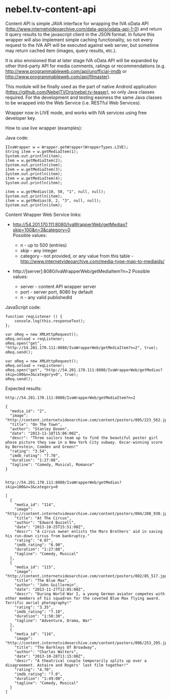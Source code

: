 nebel.tv-content-api
===========
Content API is simple JAVA interface for wrapping the IVA oData API (http://www.internetvideoarchive.com/data-apis/odata-api-1-0)  and return it query results to the javascript client in the JSON format. In future this wrapper will also implement simple caching functionality, so not every request to the IVA API will be executed against web server, but sometime may return cached item (images, query results, etc.).

It is also envisioned that at later stage IVA oData API will be expanded by other third-party API for media comments, ratings or recommendations (e.g. http://www.programmableweb.com/api/unofficial-imdb or http://www.programmableweb.com/api/filmaster).

This module will be finally used as the part of native Android application (https://github.com/NebelTVOrg/nebel.tv-teaser), so only Java classes required. For the development and testing easiness the same Java classes to be wrapped into the Web Service (i.e. RESTful Web Services). 


Wrapper now in LIVE mode, and works with IVA services using free developer key.

How to use live wrapper (examples):

Java code:

	IIvaWrapper w = Wrapper.getWrapper(WrapperTypes.LIVE);
	String item = w.getMediaItem(1);
	System.out.println(item);
	item = w.getMediaItem(2);
	System.out.println(item);
	item = w.getMediaItem(3);
	System.out.println(item);
	item = w.getMediaItem(4);
	System.out.println(item);

	item = w.getMedias(10, 50, "1", null, null);
	System.out.println(item);
	item = w.getMedias(0, 2, "3", null, null);
	System.out.println(item);


Content Wrapper Web Service links:

 - http://54.201.170.111:8080/IvaWrapperWeb/getMedias?skip=100&n=3&category=0    
	Possible values: 
	 - n - up to 500 (entries)
	 - skip - any integer
	 - category - not provided, or any value from this table - http://www.internetvideoarchive.com/media-type-map-to-mediaids/
 
 - http://[server]:8080/IvaWrapperWeb/getMediaItem?n=2
	Possible values:
	- server - content API wrapper server
	- port - server port, 8080 by default
	- n - any valid publishedId


JavaScript code:

	function reqListener () {
		console.log(this.responseText);
	};

	var oReq = new XMLHttpRequest();
	oReq.onload = reqListener;
	oReq.open("get", "http://54.201.170.111:8080/IvaWrapperWeb/getMediaItem?n=2", true);
	oReq.send();
	
	var oReq = new XMLHttpRequest();
	oReq.onload = reqListener;
	oReq.open("get", "http://54.201.170.111:8080/IvaWrapperWeb/getMedias?skip=100&n=3&category=0", true);
	oReq.send();
	
Expected results:
	
	http://54.201.170.111:8080/IvaWrapperWeb/getMediaItem?n=2
	
	{
	  "media_id": "2",
	  "image": "http://content.internetvideoarchive.com/content/posters/005/223_562.jpg",
	  "title": "On The Town",
	  "author": "Stanley Donen",
	  "date": "2013-11-18T15:06:00Z",
	  "descr": "Three sailors team up to find the beautiful poster girl whose picture they saw in a New York City subway. Oscar-winning score by Bernstein, Comden and Green!"
	  "rating": "3.54",
	  "imdb_rating": "7.70", 
	  "duration": "1:27:08", 
	  "tagline": "Comedy, Musical, Romance" 	  
	}

	
	http://54.201.170.111:8080/IvaWrapperWeb/getMedias?skip=100&n=3&category=0
	
	[
	  {
		"media_id": "114",
		"image": "http://content.internetvideoarchive.com/content/posters/004/208_930.jpg",
		"title": "At The Circus",
		"author": "Edward Buzzell",
		"date": "2013-10-25T15:51:00Z",
		"descr": "A circus owner enlists the Marx Brothers' aid in saving his run-down circus from bankruptcy."
		"rating": "4.07",
		"imdb_rating": "6.90", 
		"duration": "1:27:08", 
		"tagline": "Comedy, Musical" 
	  },
	  {
		"media_id": "115",
		"image": "http://content.internetvideoarchive.com/content/posters/002/85_517.jpg",
		"title": "The Blue Max",
		"author": "John Guillermin",
		"date": "2013-11-27T12:05:00Z",
		"descr": "During World War I, a young German aviator competes with other members of his squadron for the coveted Blue Max flying award. Terrific aerial photography!"
		"rating": "3.35",
		"imdb_rating": "7.10", 
		"duration": "1:50:30", 
		"tagline": "Adventure, Drama, War" 
	  },
	  {
		"media_id": "116",
		"image": "http://content.internetvideoarchive.com/content/posters/006/253_205.jpg",
		"title": "The Barkleys Of Broadway",
		"author": "Charles Walters",
		"date": "2013-10-28T11:15:00Z",
		"descr": "A theatrical couple temporarily splits up over a disagreement. Astaire and Rogers' last film together!"
		"rating": "4.70",
		"imdb_rating": "7.0", 
		"duration": "1:49:00", 
		"tagline": "Comedy, Musical" 
	  }
	]

